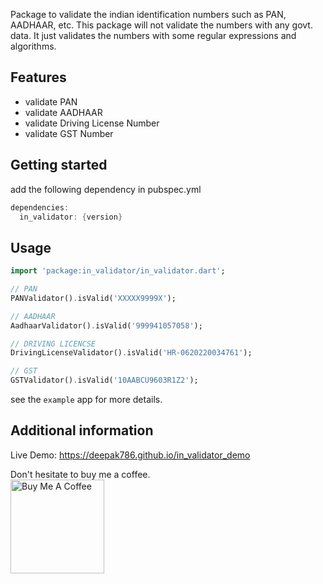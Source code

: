 Package to validate the indian identification numbers such as PAN, AADHAAR, etc.
This package will not validate the numbers with any govt. data.
It just validates the numbers with some regular expressions and algorithms.

## Features

- validate PAN
- validate AADHAAR
- validate Driving License Number
- validate GST Number

## Getting started

add the following dependency in pubspec.yml

```dart
dependencies:
  in_validator: {version}
```

## Usage

```dart
import 'package:in_validator/in_validator.dart';

// PAN
PANValidator().isValid('XXXXX9999X');

// AADHAAR
AadhaarValidator().isValid('999941057058');

// DRIVING LICENCSE
DrivingLicenseValidator().isValid('HR-0620220034761');

// GST
GSTValidator().isValid('10AABCU9603R1Z2');

```
see the `example` app for more details.

## Additional information

Live Demo: https://deepak786.github.io/in_validator_demo

Don't hesitate to buy me a coffee.  
<a href="https://www.buymeacoffee.com/deepakdroid" target="_blank"><img src="https://cdn.buymeacoffee.com/buttons/v2/default-yellow.png" alt="Buy Me A Coffee" width="150px"></a>

